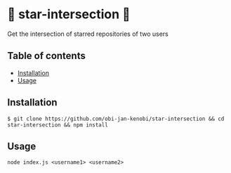 # :star2: star-intersection :star2:

Get the intersection of starred repositories of two users

## Table of contents
 - [Installation](#installation)
 - [Usage](#usage)

## Installation
```
$ git clone https://github.com/obi-jan-kenobi/star-intersection && cd star-intersection && npm install
```

## Usage
```Shell
node index.js <username1> <username2>
```
